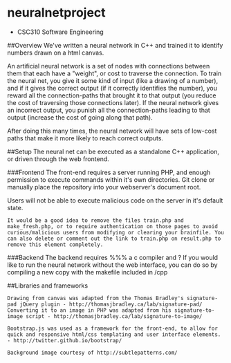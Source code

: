 neuralnetproject
================

- CSC310 Software Engineering


##Overview
We've written a neural network in C++ and trained it to identify numbers drawn on a html canvas.

An artificial neural network is a set of nodes with connections between them that each have a "weight", or cost to traverse the connection.
To train the neural net, you give it some kind of input (like a drawing of a number), and if it gives the correct output (if it correctly identifies the number), you reward all the connection-paths that brought it to that output (you reduce the cost of traversing those connections later).
If the neural network gives an incorrect output, you punish all the connection-paths leading to that output (increase the cost of going along that path).

After doing this many times, the neural network will have sets of low-cost paths that make it more likely to reach correct outputs.


##Setup
The neural net can be executed as a standalone C++ application, or driven through the web frontend.

###Frontend
The front-end requires a server running PHP, and enough permission to execute commands within it's own directories.
Git clone or manually place the repository into your webserver's document root.

Users will not be able to execute malicious code on the server in it's default state.

	It would be a good idea to remove the files train.php and make_fresh.php, or to require authentication on those pages to avoid curious/malicious users from modifying or clearing your brainfile. You can also delete or comment out the link to train.php on result.php to remove this element completely.

###Backend
The backend requires %%% a c compiler and ?
If you would like to run the neural network without the web interface, you can do so by compiling a new copy with the makefile included in /cpp


##Libraries and frameworks

	Drawing from canvas was adapted from the Thomas Bradley's signature-pad jQuery plugin - http://thomasjbradley.ca/lab/signature-pad/ 
	Converting it to an image in PHP was adapted from his signature-to-image script - http://thomasjbradley.ca/lab/signature-to-image/

	Bootstrap.js was used as a framework for the front-end, to allow for quick and responsive html/css templating and user interface elements. - http://twitter.github.io/bootstrap/

	Background image courtesy of http://subtlepatterns.com/

